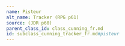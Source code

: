 ```yaml
---
name: Pisteur
alt_name: Tracker (RPG p61)
source: (JDR p60)
parent_class_id: class_cunning_fr.md
id: subclass_cunning_tracker_fr.md#pisteur
---
```


